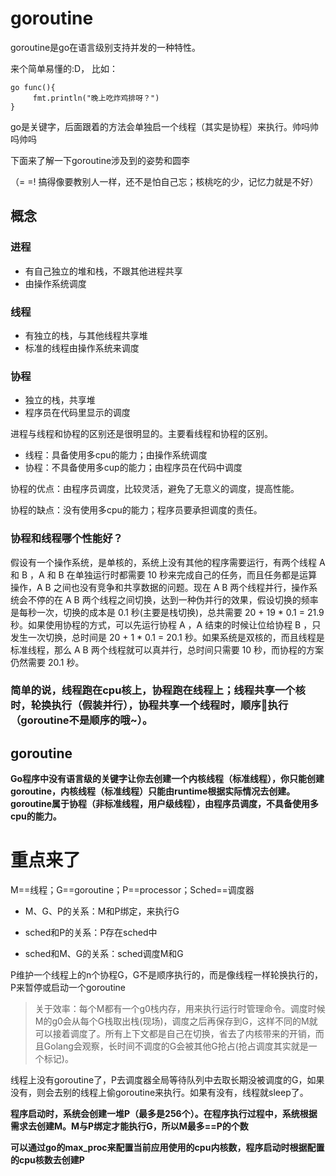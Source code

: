 # goroutine

goroutine是go在语言级别支持并发的一种特性。

来个简单易懂的:D， 比如：

	go func(){ 
		 fmt.println("晚上吃炸鸡排呀？") 
	}
	
go是关键字，后面跟着的方法会单独启一个线程（其实是协程）来执行。帅吗帅吗帅吗

下面来了解一下goroutine涉及到的姿势和圆李

（= =! 搞得像要教别人一样，还不是怕自己忘；核桃吃的少，记忆力就是不好）

## 概念

### 进程

- 有自己独立的堆和栈，不跟其他进程共享
- 由操作系统调度


### 线程

- 有独立的栈，与其他线程共享堆
- 标准的线程由操作系统来调度

### 协程

- 独立的栈，共享堆
- 程序员在代码里显示的调度

进程与线程和协程的区别还是很明显的。主要看线程和协程的区别。

- 线程：具备使用多cpu的能力；由操作系统调度
- 协程：不具备使用多cup的能力；由程序员在代码中调度

协程的优点：由程序员调度，比较灵活，避免了无意义的调度，提高性能。

协程的缺点：没有使用多cpu的能力；程序员要承担调度的责任。

### 协程和线程哪个性能好？

假设有一个操作系统，是单核的，系统上没有其他的程序需要运行，有两个线程 A 和 B ，A 和 B 在单独运行时都需要 10 秒来完成自己的任务，而且任务都是运算操作，A B 之间也没有竞争和共享数据的问题。现在 A B 两个线程并行，操作系统会不停的在 A B 两个线程之间切换，达到一种伪并行的效果，假设切换的频率是每秒一次，切换的成本是 0.1 秒(主要是栈切换)，总共需要 20 + 19 * 0.1 = 21.9 秒。如果使用协程的方式，可以先运行协程 A ，A 结束的时候让位给协程 B ，只发生一次切换，总时间是 20 + 1 * 0.1 = 20.1 秒。如果系统是双核的，而且线程是标准线程，那么 A B 两个线程就可以真并行，总时间只需要 10 秒，而协程的方案仍然需要 20.1 秒。

### 简单的说，线程跑在cpu核上，协程跑在线程上；线程共享一个核时，轮换执行（假装并行），协程共享一个线程时，顺序执行（goroutine不是顺序的哦~）。

## goroutine

**Go程序中没有语言级的关键字让你去创建一个内核线程（标准线程），你只能创建goroutine，内核线程（标准线程）只能由runtime根据实际情况去创建。goroutine属于协程（非标准线程，用户级线程），由程序员调度，不具备使用多cpu的能力。**

# 重点来了
M==线程；G==goroutine；P==processor；Sched==调度器

- M、G、P的关系：M和P绑定，来执行G

- sched和P的关系：P存在sched中

- sched和M、G的关系：sched调度M和G


P维护一个线程上的n个协程G，G不是顺序执行的，而是像线程一样轮换执行的，P来暂停或启动一个goroutine

> 关于效率：每个M都有一个g0栈内存，用来执行运行时管理命令。调度时候M的g0会从每个G栈取出栈(现场)，调度之后再保存到G，这样不同的M就可以接着调度了。所有上下文都是自己在切换，省去了内核带来的开销，而且Golang会观察，长时间不调度的G会被其他G抢占(抢占调度其实就是一个标记)。

线程上没有goroutine了，P去调度器全局等待队列中去取长期没被调度的G，如果没有，则会去别的线程上偷goroutine来执行。如果有没有，线程就sleep了。

**程序启动时，系统会创建一堆P（最多是256个）。在程序执行过程中，系统根据需求去创建M。M与P绑定才能执行G，所以M最多==P的个数**

**可以通过go的max_proc来配置当前应用使用的cpu内核数，程序启动时根据配置的cpu核数去创建P**







